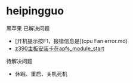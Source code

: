 # heipingguo
黑苹果
已解决问题</br>
- [开机提示按F1，报错信息是](cpu Fan error.md)
- [z390主板安装卡在apfs_module_start](z390主板安装卡在apfs_module_start.md)





待解决问题</br>
- 休眠、重启、关机死机
